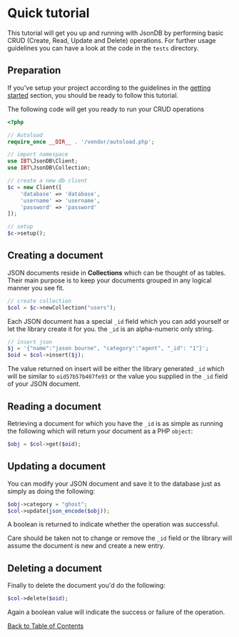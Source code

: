 # Quick tutorial

This tutorial will get you up and running with JsonDB by performing basic CRUD (Create, Read, Update and Delete) operations. For further usage guidelines you can have a look at the code in the `tests` directory.

## Preparation

If you've setup your project according to the guidelines in the [getting started](https://github.com/johnwilson/jsondb/blob/master/docs/getting_started.md) section, you should be ready to follow this tutorial.

The following code will get you ready to run your CRUD operations

```PHP
<?php

// Autoload
require_once __DIR__ . '/vendor/autoload.php';

// import namespace
use IBT\JsonDB\Client;
use IBT\JsonDB\Collection;

// create a new db client
$c = new Client([
    'database' => 'database',
    'username' => 'username',
    'password' => 'password'
]);

// setup
$c->setup();
```

## Creating a document

JSON documents reside in **Collections** which can be thought of as tables. Their main purpose is to keep your documents grouped in any logical manner you see fit.

```PHP
// create collection
$col = $c->newCollection("users");
```

Each JSON document has a special `_id` field which you can add yourself or let the library create it for you. the `_id` is an alpha-numeric only string.

```PHP
// insert json
$j = '{"name":"jason bourne", "category":"agent", "_id": "1"}';
$oid = $col->insert($j);
```

The value returned on insert will be either the library generated `_id` which will be similar to `oid57b57b407fe93` or the value you supplied in the `_id` field of your JSON document.

## Reading a document

Retrieving a document for which you have the `_id` is as simple as running the following which will return your document as a PHP `object`:

```PHP
$obj = $col->get($oid);
```

## Updating a document

You can modify your JSON document and save it to the database just as simply as doing the following:

```PHP
$obj->category = "ghost";
$col->update(json_encode($obj));
```

A boolean is returned to indicate whether the operation was successful.

Care should be taken not to change or remove the `_id` field or the library will assume the document is new and create a new entry.

## Deleting a document

Finally to delete the document you'd do the following:

```PHP
$col->delete($oid);
```

Again a boolean value will indicate the success or failure of the operation.

[Back to Table of Contents](https://github.com/johnwilson/jsondb/blob/master/docs/index.md)


